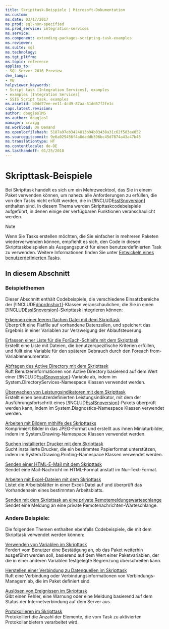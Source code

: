 ```yaml
---
title: Skripttask-Beispiele | Microsoft-Dokumentation
ms.custom: 
ms.date: 03/17/2017
ms.prod: sql-non-specified
ms.prod_service: integration-services
ms.service: 
ms.component: extending-packages-scripting-task-examples
ms.reviewer: 
ms.suite: sql
ms.technology: 
ms.tgt_pltfrm: 
ms.topic: reference
applies_to:
- SQL Server 2016 Preview
dev_langs:
- VB
helpviewer_keywords:
- Script task [Integration Services], examples
- examples [Integration Services]
- SSIS Script task, examples
ms.assetid: b0dd77ee-ee11-4cd9-87aa-61dd67f2fe1c
caps.latest.revision: 
author: douglaslMS
ms.author: douglasl
manager: craigg
ms.workload: On Demand
ms.openlocfilehash: 5187a97eb3424813b94b03438a31c62f583ee852
ms.sourcegitcommit: 9e6a029456f4a8daddb396bc45d7874a43a47b45
ms.translationtype: HT
ms.contentlocale: de-DE
ms.lasthandoff: 01/25/2018
---
```

# <a name="script-task-examples"></a>Skripttask-Beispiele
  Bei Skripttask handelt es sich um ein Mehrzwecktool, das Sie in einem Paket verwenden können, um nahezu alle Anforderungen zu erfüllen, die von den Tasks nicht erfüllt werden, die in [!INCLUDE[ssISnoversion](../../includes/ssisnoversion-md.md)] enthalten sind. In diesem Thema werden Skripttaskcodebeispiele aufgeführt, in denen einige der verfügbaren Funktionen veranschaulicht werden.  
  
> [!NOTE]  
>  Wenn Sie Tasks erstellen möchten, die Sie einfacher in mehreren Paketen wiederverwenden können, empfiehlt es sich, den Code in diesen Skripttaskbeispielen als Ausgangspunkt für einen benutzerdefinierten Task zu verwenden. Weitere Informationen finden Sie unter [Entwickeln eines benutzerdefinierten Tasks](../../integration-services/extending-packages-custom-objects/task/developing-a-custom-task.md).  
  
## <a name="in-this-section"></a>In diesem Abschnitt  
  
### <a name="example-topics"></a>Beispielthemen  
 Dieser Abschnitt enthält Codebeispiele, die verschiedene Einsatzbereiche der [!INCLUDE[dnprdnshort](../../includes/dnprdnshort-md.md)]-Klassen veranschaulichen, die Sie in einen [!INCLUDE[ssISnoversion](../../includes/ssisnoversion-md.md)]-Skripttask integrieren können:  
  
 [Erkennen einer leeren flachen Datei mit dem Skripttask](../../integration-services/extending-packages-scripting-task-examples/detecting-an-empty-flat-file-with-the-script-task.md)  
 Überprüft eine Flatfile auf vorhandene Datenzeilen, und speichert das Ergebnis in einer Variablen zur Verzweigung der Ablaufsteuerung.  
  
 [Erfassen einer Liste für die ForEach-Schleife mit dem Skripttask](../../integration-services/extending-packages-scripting-task-examples/gathering-a-list-for-the-foreach-loop-with-the-script-task.md)  
 Erstellt eine Liste mit Dateien, die benutzerspezifische Kriterien erfüllen, und füllt eine Variable für den späteren Gebrauch durch den Foreach from-Variablenenumerator.  
  
 [Abfragen des Active Directory mit dem Skripttask](../../integration-services/extending-packages-scripting-task-examples/querying-the-active-directory-with-the-script-task.md)  
 Ruft Benutzerinformationen von Active Directory basierend auf dem Wert einer [!INCLUDE[ssISnoversion](../../includes/ssisnoversion-md.md)]-Variable ab, indem im System.DirectoryServices-Namespace Klassen verwendet werden.  
  
 [Überwachen von Leistungsindikatoren mit dem Skripttask](../../integration-services/extending-packages-scripting-task-examples/monitoring-performance-counters-with-the-script-task.md)  
 Erstellt einen benutzerdefinierten Leistungsindikator, mit dem der Ausführungsfortschritt eines [!INCLUDE[ssISnoversion](../../includes/ssisnoversion-md.md)]-Pakets überprüft werden kann, indem im System.Diagnostics-Namespace Klassen verwendet werden.  
  
 [Arbeiten mit Bildern mithilfe des Skripttasks](../../integration-services/extending-packages-scripting-task-examples/working-with-images-with-the-script-task.md)  
 Komprimiert Bilder in das JPEG-Format und erstellt aus ihnen Miniaturbilder, indem im System.Drawing-Namespace Klassen verwendet werden.  
  
 [Suchen installierter Drucker mit dem Skripttask](../../integration-services/extending-packages-scripting-task-examples/finding-installed-printers-with-the-script-task.md)  
 Sucht installierte Drucker, die ein bestimmtes Papierformat unterstützen, indem im System.Drawing.Printing-Namespace Klassen verwendet werden.  
  
 [Senden einer HTML-E-Mail mit dem Skripttask](../../integration-services/extending-packages-scripting-task-examples/sending-an-html-mail-message-with-the-script-task.md)  
 Sendet eine Mail-Nachricht im HTML-Format anstatt im Nur-Text-Format.  
  
 [Arbeiten mit Excel-Dateien mit dem Skripttask](../../integration-services/extending-packages-scripting-task-examples/working-with-excel-files-with-the-script-task.md)  
 Listet die Arbeitsblätter in einer Excel-Datei auf und überprüft das Vorhandensein eines bestimmten Arbeitsblatts.  
  
 [Senden mit dem Skripttask an eine private Remotemeldungswarteschlange](../../integration-services/extending-packages-scripting-task-examples/sending-to-a-remote-private-message-queue-with-the-script-task.md)  
 Sendet eine Meldung an eine private Remotenachrichten-Warteschlange.  
  
### <a name="other-examples"></a>Andere Beispiele:  
 Die folgenden Themen enthalten ebenfalls Codebeispiele, die mit dem Skripttask verwendet werden können:  
  
 [Verwenden von Variablen im Skripttask](../../integration-services/extending-packages-scripting/task/using-variables-in-the-script-task.md)  
 Fordert vom Benutzer eine Bestätigung an, ob das Paket weiterhin ausgeführt werden soll, basierend auf dem Wert einer Paketvariablen, der die in einer anderen Variablen festgelegte Begrenzung überschreiten kann.  
  
 [Herstellen einer Verbindung zu Datenquellen im Skripttask](../../integration-services/extending-packages-scripting/task/connecting-to-data-sources-in-the-script-task.md)  
 Ruft eine Verbindung oder Verbindungsinformationen von Verbindungs-Managern ab, die im Paket definiert sind.  
  
 [Auslösen von Ereignissen im Skripttask](../../integration-services/extending-packages-scripting/task/raising-events-in-the-script-task.md)  
 Gibt einen Fehler, eine Warnung oder eine Meldung basierend auf dem Status der Internetverbindung auf dem Server aus.  
  
 [Protokollieren im Skripttask](../../integration-services/extending-packages-scripting/task/logging-in-the-script-task.md)  
 Protokolliert die Anzahl der Elemente, die vom Task zu aktivierten Protokollanbietern verarbeitet wird.  
  
  
